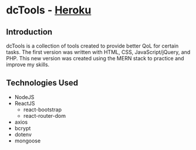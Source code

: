 # dcTools - [Heroku](https://dctools.herokuapp.com/)

## Introduction
dcTools is a collection of tools created to provide better QoL for certain tasks.  The first version was written with HTML, CSS, JavaScript/jQuery, and PHP.  This new version was created using the MERN stack to practice and improve my skills.

## Technologies Used
- NodeJS
- ReactJS
  - react-bootstrap
  - react-router-dom
- axios
- bcrypt
- dotenv
- mongoose

<!-- 
## Images
### Home
![Home Page](/imgs/home.png)
![Shift Handoff](/imgs/home.png)
![Amber Lights](/imgs/home.png)
![Cardboard Tool](/imgs/home.png)


![site image](/readme_files/site.png) -->